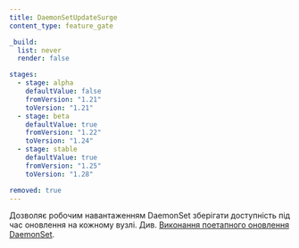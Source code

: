 ```yaml
---
title: DaemonSetUpdateSurge
content_type: feature_gate

_build:
  list: never
  render: false

stages:
  - stage: alpha 
    defaultValue: false
    fromVersion: "1.21"
    toVersion: "1.21"
  - stage: beta 
    defaultValue: true
    fromVersion: "1.22"
    toVersion: "1.24"    
  - stage: stable
    defaultValue: true
    fromVersion: "1.25"
    toVersion: "1.28"

removed: true  
---
```

Дозволяє робочим навантаженням DaemonSet зберігати доступність під час оновлення на кожному вузлі. Див. [Виконання поетапного оновлення DaemonSet](/docs/tasks/manage-daemon/update-daemon-set/).
